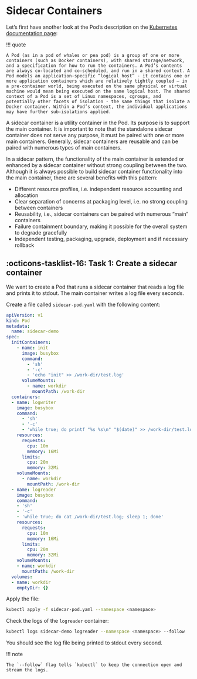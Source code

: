 # Sidecar Containers
Let’s first have another look at the Pod’s description on the [Kubernetes documentation page](https://kubernetes.io/docs/concepts/workloads/pods/pod/):

!!! quote

    A Pod (as in a pod of whales or pea pod) is a group of one or more containers (such as Docker containers), with shared storage/network, and a specification for how to run the containers. A Pod’s contents are always co-located and co-scheduled, and run in a shared context. A Pod models an application-specific “logical host” - it contains one or more application containers which are relatively tightly coupled — in a pre-container world, being executed on the same physical or virtual machine would mean being executed on the same logical host. The shared context of a Pod is a set of Linux namespaces, cgroups, and potentially other facets of isolation - the same things that isolate a Docker container. Within a Pod’s context, the individual applications may have further sub-isolations applied.

A sidecar container is a utility container in the Pod. Its purpose is to support the main container. It is important to note that the standalone sidecar container does not serve any purpose, it must be paired with one or more main containers. Generally, sidecar containers are reusable and can be paired with numerous types of main containers.

In a sidecar pattern, the functionality of the main container is extended or enhanced by a sidecar container without strong coupling between the two. Although it is always possible to build sidecar container functionality into the main container, there are several benefits with this pattern:

- Different resource profiles, i.e. independent resource accounting and allocation
- Clear separation of concerns at packaging level, i.e. no strong coupling between containers
- Reusability, i.e., sidecar containers can be paired with numerous “main” containers
- Failure containment boundary, making it possible for the overall system to degrade gracefully
- Independent testing, packaging, upgrade, deployment and if necessary rollback

## :octicons-tasklist-16: **Task 1**: Create a sidecar container
We want to create a Pod that runs a sidecar container that reads a log file and prints it to stdout. The main container writes a log file every seconds.

Create a file called `sidecar-pod.yaml` with the following content:

```yaml
apiVersion: v1
kind: Pod
metadata:
  name: sidecar-demo
spec:
  initContainers:
    - name: init
      image: busybox
      command:
        - 'sh'
        - '-c'
        - 'echo "init" >> /work-dir/test.log'
      volumeMounts:
        - name: workdir
          mountPath: /work-dir
  containers:
  - name: logwriter
    image: busybox
    command:
      - 'sh'
      - '-c'
      - 'while true; do printf "%s %s\n" "$(date)" >> /work-dir/test.log; sleep 1; done'
    resources:
      requests:
        cpu: 10m
        memory: 16Mi
      limits:
        cpu: 20m
        memory: 32Mi
    volumeMounts:
      - name: workdir
        mountPath: /work-dir
  - name: logreader
    image: busybox
    command:
    - 'sh'
    - '-c'
    - 'while true; do cat /work-dir/test.log; sleep 1; done'
    resources:
      requests:
        cpu: 10m
        memory: 16Mi
      limits:
        cpu: 20m
        memory: 32Mi
    volumeMounts:
    - name: workdir
      mountPath: /work-dir
  volumes:
  - name: workdir
    emptyDir: {}
```

Apply the file:

```bash
kubectl apply -f sidecar-pod.yaml --namespace <namespace>
```

Check the logs of the `logreader` container:

```bash
kubectl logs sidecar-demo logreader --namespace <namespace> --follow
```

You should see the log file being printed to stdout every second.

!!! note

    The `--follow` flag tells `kubectl` to keep the connection open and stream the logs.